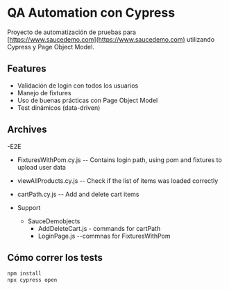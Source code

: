 # QA Automation con Cypress 

Proyecto de automatización de pruebas para [https://www.saucedemo.com](https://www.saucedemo.com) utilizando Cypress y Page Object Model.

## Features
- Validación de login con todos los usuarios
- Manejo de fixtures
- Uso de buenas prácticas con Page Object Model
- Test dinámicos (data-driven)

## Archives
-E2E

- FixturesWithPom.cy.js -- Contains login path, using pom and fixtures to upload user data
- viewAllProducts.cy.js -- Check if the list of items was loaded correctly 
- cartPath.cy.js -- Add and delete cart items 


- Support
  - SauceDemobjects
       - AddDeleteCart.js  - commands for cartPath
      - LoginPage.js   --commnas for FixturesWithPom



## Cómo correr los tests
```bash
npm install
npx cypress open
